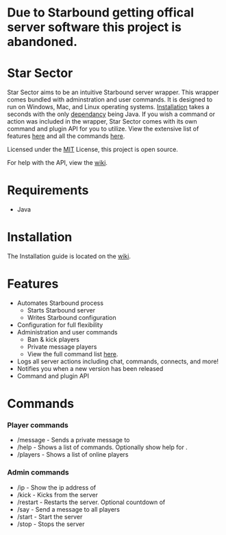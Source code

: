 # Due to Starbound getting offical server software this project is abandoned.

# Star Sector
Star Sector aims to be an intuitive Starbound server wrapper. This wrapper comes bundled with adminstration and user commands. It is designed to run on Windows, Mac, and Linux operating systems. [Installation](#installation) takes a seconds with the only [dependancy](#requirements) being Java. If you wish a command or action was included in the wrapper, Star Sector comes with its own command and plugin API for you to utilize. View the extensive list of features [here](#features) and all the commands [here](#commands).

Licensed under the [MIT](https://github.com/RyanPrintup/Star-Sector/blob/master/LICENSE.md) License, this project is open source.

For help with the API, view the [wiki](#).

# Requirements
- Java

# Installation
The Installation guide is located on the [wiki](#w).

# Features
- Automates Starbound process
	- Starts Starbound server
	- Writes Starbound configuration
- Configuration for full flexibility
- Administration and user commands
	- Ban & kick players
	- Private message players
	- View the full command list [here](#commands).
- Logs all server actions including chat, commands, connects, and more!
- Notifies you when a new version has been released
- Command and plugin API

# Commands
### Player commands
- /message <player> <message> - Sends a private message to <player>
- /help <command> - Shows a list of commands. Optionally show help for <command>.
- /players - Shows a list of online players

### Admin commands
- /ip <player> - Show the ip address of <player>
- /kick <player> - Kicks <player> from the server
- /restart <seconds> - Restarts the server. Optional countdown of <seconds>
- /say <message> - Send a message to all players
- /start - Start the server
- /stop - Stops the server
